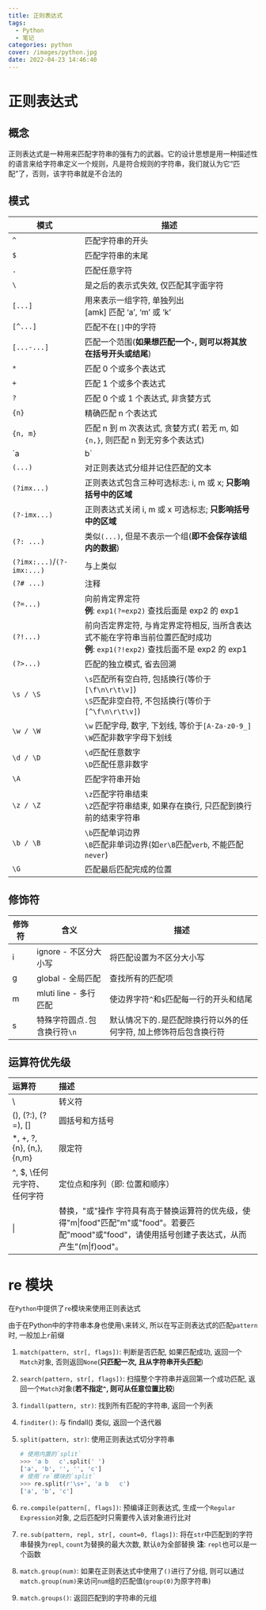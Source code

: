 ```yaml
---
title: 正则表达式
tags:
  - Python
  - 笔记
categories: python
cover: /images/python.jpg
date: 2022-04-23 14:46:40
---
```


#  正则表达式

## 概念

正则表达式是一种用来匹配字符串的强有力的武器。它的设计思想是用一种描述性的语言来给字符串定义一个规则，凡是符合规则的字符串，我们就认为它“匹配”了，否则，该字符串就是不合法的

## 模式

| 模式                       | 描述                                                         |
| -------------------------- | ------------------------------------------------------------ |
| `^`                        | 匹配字符串的开头                                             |
| `$`                        | 匹配字符串的末尾                                             |
| `.`                        | 匹配任意字符                                                 |
| `\`                        | 是之后的表示式失效, 仅匹配其字面字符                         |
| `[...]`                    | 用来表示一组字符, 单独列出<br />[amk] 匹配 ‘a’, ‘m’ 或 ‘k’   |
| `[^...]`                   | 匹配不在`[]`中的字符                                         |
| `[...-...]`                | 匹配一个范围(**如果想匹配一个`-`, 则可以将其放在括号开头或结尾**) |
| `*`                        | 匹配 0 个或多个表达式                                        |
| `+`                        | 匹配 1 个或多个表达式                                        |
| `?`                        | 匹配 0 个或 1 个表达式, 非贪婪方式                           |
| `{n}`                      | 精确匹配 n 个表达式                                          |
| `{n, m}`                   | 匹配 n 到 m 次表达式, 贪婪方式( 若无 m, 如`{n,}`, 则匹配 n 到无穷多个表达式) |
| `a | b`                    | 匹配 a 或 b                                                  |
| `(...)`                    | 对正则表达式分组并记住匹配的文本                             |
| `(?imx...)`                | 正则表达式包含三种可选标志: i, m 或 x; **只影响括号中的区域** |
| `(?-imx...)`               | 正则表达式关闭 i, m 或 x 可选标志; **只影响括号中的区域**    |
| `(?: ...)`                 | 类似`(...)`, 但是不表示一个组(**即不会保存该组内的数据**)    |
| `(?imx:...)`/`(?-imx:...)` | 与上类似                                                     |
| `(?# ...)`                 | 注释                                                         |
| `(?=...)`                  | 向前肯定界定符<br />**例**: `exp1(?=exp2)` 查找后面是 exp2 的 exp1 |
| `(?!...)`                  | 前向否定界定符, 与肯定界定符相反, 当所含表达式不能在字符串当前位置匹配时成功<br />**例**: `exp1(?!exp2)` 查找后面不是 exp2 的 exp1 |
| `(?>...)`                  | 匹配的独立模式, 省去回溯                                     |
| `\s / \S`                  | `\s`匹配所有空白符, 包括换行(等价于`[\f\n\r\t\v]`)<br />`\S`匹配非空白符, 不包括换行(等价于`[^\f\n\r\t\v]`) |
| `\w / \W`                  | `\w` 匹配字母, 数字, 下划线, 等价于`[A-Za-z0-9_]`<br />`\W`匹配非数字字母下划线 |
| `\d / \D`                  | `\d`匹配任意数字<br />`\D`匹配任意非数字                     |
| `\A`                       | 匹配字符串开始                                               |
| `\z / \Z`                  | `\z`匹配字符串结束<br />`\Z`匹配字符串结束, 如果存在换行, 只匹配到换行前的结束字符串 |
| `\b / \B`                  | `\b`匹配单词边界<br />`\B`匹配非单词边界(如`er\B`匹配`verb`, 不能匹配`never`) |
| `\G`                       | 匹配最后匹配完成的位置                                       |

## 修饰符

| 修饰符 | 含义                          | 描述                                                         |
| ------ | ----------------------------- | ------------------------------------------------------------ |
| i      | ignore - 不区分大小写         | 将匹配设置为不区分大小写                                     |
| g      | global - 全局匹配             | 查找所有的匹配项                                             |
| m      | mluti line - 多行匹配         | 使边界字符`^`和`$`匹配每一行的开头和结尾                     |
| s      | 特殊字符圆点`.`包含换行符`\n` | 默认情况下的`.`是匹配除换行符以外的任何字符, 加上修饰符后包含换行符 |

## 运算符优先级

| 运算符                      | 描述                                                         |
| :-------------------------- | :----------------------------------------------------------- |
| \                           | 转义符                                                       |
| (), (?:), (?=), []          | 圆括号和方括号                                               |
| *, +, ?, {n}, {n,}, {n,m}   | 限定符                                                       |
| ^, $, \任何元字符、任何字符 | 定位点和序列（即: 位置和顺序）                               |
| \|                          | 替换，"或"操作 字符具有高于替换运算符的优先级，使得"m\|food"匹配"m"或"food"。若要匹配"mood"或"food"，请使用括号创建子表达式，从而产生"(m\|f)ood"。 |

# re 模块

在`Python`中提供了`re`模块来使用正则表达式

由于在Python中的字符串本身也使用`\`来转义, 所以在写正则表达式的匹配`pattern`时, 一般加上`r`前缀

1. `match(pattern, str[, flags])`: 判断是否匹配, 如果匹配成功, 返回一个`Match`对象, 否则返回`None`(**只匹配一次, 且从字符串开头匹配**)

2. `search(pattern, str[, flags])`: 扫描整个字符串并返回第一个成功匹配, 返回一个`Match`对象(**若不指定`^`, 则可从任意位置比较**)

3. `findall(pattern, str)`: 找到所有匹配的字符串, 返回一个列表

4. `finditer()`: 与 findall() 类似, 返回一个迭代器

5. `split(pattern, str)`: 使用正则表达式切分字符串

   ```python
   # 使用内置的`split`
   >>> 'a b   c'.split(' ')
   ['a', 'b', '', '', 'c']
   # 使用`re`模块的`split`
   >>> re.split(r'\s+', 'a b   c')
   ['a', 'b', 'c']
   ```

6. `re.compile(pattern[, flags])`: 预编译正则表达式, 生成一个`Regular Expression`对象, 之后匹配时只需要传入该对象进行比对

7. `re.sub(pattern, repl, str[, count=0, flags])`: 将在`str`中匹配到的字符串替换为`repl`, `count`为替换的最大次数, 默认`0`为全部替换
   **注**: `repl`也可以是一个函数

8. `match.group(num)`: 如果在正则表达式中使用了`()`进行了分组, 则可以通过`match.group(num)`来访问`num`组的匹配值(`group(0)`为原字符串)

9. `match.groups()`: 返回匹配到的字符串的元组

